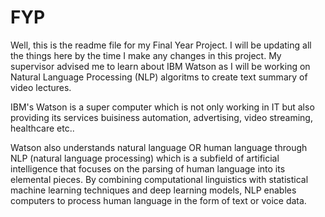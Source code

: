 # FYP
Well, this is the readme file for my Final Year Project. I will be updating all the things here by the time I make any changes in this project. My supervisor advised me to learn about IBM Watson as I will be working on Natural Language Processing (NLP) algoritms to create text summary of video lectures.

IBM's Watson is a super computer which is not only working in IT but also providing its services buisiness automation, advertising, video streaming, healthcare etc..

Watson also understands natural language OR human language through NLP (natural language processing) which is a subfield of artificial intelligence that focuses on the parsing of human language into its elemental pieces. By combining computational linguistics with statistical machine learning techniques and deep learning models, NLP enables computers to process human language in the form of text or voice data.

